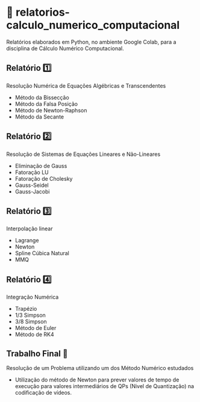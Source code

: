 # :bookmark_tabs: relatorios-calculo_numerico_computacional
 Relatórios elaborados em Python, no ambiente Google Colab, para a disciplina de Cálculo Numérico Computacional.

## Relatório :one:
 Resolução Numérica de Equações Algébricas e Transcendentes
 - Método da Bissecção
 - Método da Falsa Posição
 - Método de Newton-Raphson
 - Método da Secante

## Relatório :two:
Resolução de Sistemas de Equações Lineares e Não-Lineares
- Eliminação de Gauss
- Fatoração LU
- Fatoração de Cholesky
- Gauss-Seidel
- Gauss-Jacobi

## Relatório :three:
Interpolação	linear
- Lagrange
- Newton
- Spline Cúbica Natural
- MMQ

## Relatório :four:
Integração Numérica
- Trapézio
- 1/3 Simpson
- 3/8 Simpson
- Método de Euler
- Método de RK4

## Trabalho Final :cinema:
Resolução de um Problema utilizando um dos Método Numérico estudados
- Utilização do método de Newton para prever valores de tempo de execução para valores intermediários de QPs (Nivel de Quantização) na codificação de vídeos.
